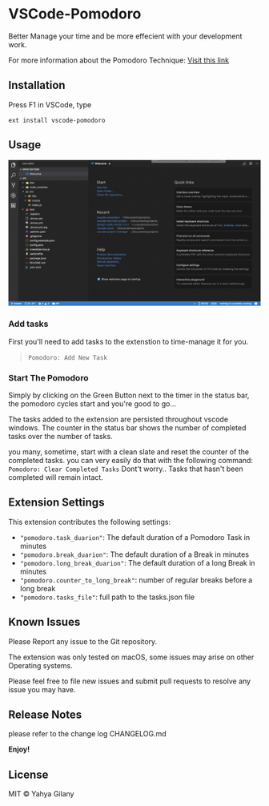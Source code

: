 # VSCode-Pomodoro

Better Manage your time and be more effecient with your development work.

For more information about the Pomodoro Technique: [Visit this link](https://cirillocompany.de/pages/pomodoro-technique)


## Installation

Press F1 in VSCode, type 
```
ext install vscode-pomodoro
```

## Usage
![Usage](images/usage.gif)
### Add tasks
First you'll need to add tasks to the extenstion to time-manage it for you.
 
> ``` Pomodoro: Add New Task ```

### Start The Pomodoro
Simply by clicking on the Green Button next to the timer in the status bar, the pomodoro cycles start and you're good to go... 

The tasks added to the extension are persisted throughout vscode windows.
The counter in the status bar shows the number of completed tasks over the number of tasks.

you many, sometime, start with a clean slate and reset the counter of the completed tasks.
you can very easily do that with the following command:
``` Pomodoro: Clear Completed Tasks```
Dont't worry.. Tasks that hasn't been completed will remain intact.

## Extension Settings

This extension contributes the following settings:

* `"pomodoro.task_duarion"`: The default duration of a Pomodoro Task in minutes
* `"pomodoro.break_duarion"`: The default duration of a Break in minutes
* `"pomodoro.long_break_duarion"`: The default duration of a long Break in minutes
* `"pomodoro.counter_to_long_break"`: number of regular breaks before a long break
* `"pomodoro.tasks_file"`: full path to the tasks.json file

## Known Issues

Please Report any issue to the Git repository.

The extension was only tested on macOS, some issues may arise on other Operating systems. 

Please feel free to file new issues and submit pull requests to resolve any issue you may have.


## Release Notes

please refer to the change log CHANGELOG.md

**Enjoy!**

## License

MIT © Yahya Gilany
